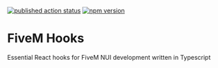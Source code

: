 [![published action status](https://github.com/antonstjernquist/fivem-hooks/actions/workflows/publish.yml/badge.svg)](https://github.com/antonstjernquist/fivem-hooks/actions/workflows/publish.yml) [![npm version](https://badge.fury.io/js/fivem-hooks.png)](https://badge.fury.io/js/fivem-hooks)
# FiveM Hooks

Essential React hooks for FiveM NUI development written in Typescript

